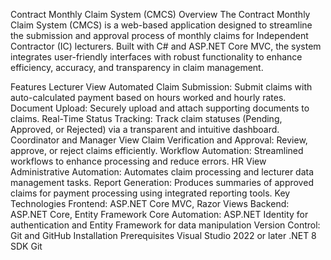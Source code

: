 Contract Monthly Claim System (CMCS)
Overview
The Contract Monthly Claim System (CMCS) is a web-based application designed to streamline the submission and approval process of monthly claims for Independent Contractor (IC) lecturers. Built with C# and ASP.NET Core MVC, the system integrates user-friendly interfaces with robust functionality to enhance efficiency, accuracy, and transparency in claim management.

Features
Lecturer View
Automated Claim Submission: Submit claims with auto-calculated payment based on hours worked and hourly rates.
Document Upload: Securely upload and attach supporting documents to claims.
Real-Time Status Tracking: Track claim statuses (Pending, Approved, or Rejected) via a transparent and intuitive dashboard.
Coordinator and Manager View
Claim Verification and Approval: Review, approve, or reject claims efficiently.
Workflow Automation: Streamlined workflows to enhance processing and reduce errors.
HR View
Administrative Automation: Automates claim processing and lecturer data management tasks.
Report Generation: Produces summaries of approved claims for payment processing using integrated reporting tools.
Key Technologies
Frontend: ASP.NET Core MVC, Razor Views
Backend: ASP.NET Core, Entity Framework Core
Automation: ASP.NET Identity for authentication and Entity Framework for data manipulation
Version Control: Git and GitHub
Installation
Prerequisites
Visual Studio 2022 or later
.NET 8 SDK
Git
